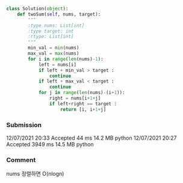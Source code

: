 
```python
class Solution(object):
    def twoSum(self, nums, target):
        """
        :type nums: List[int]
        :type target: int
        :rtype: List[int]
        """
        min_val = min(nums)
        max_val = max(nums)
        for i in range(len(nums)-1): 
            left = nums[i]
            if left + min_val > target : 
                continue 
            if left + max_val < target : 
                continue 
            for j in range(len(nums)-(i+1)): 
                right = nums[i+1+j]
                if left+right == target : 
                    return [i, i+1+j]
```
### Submission 

12/07/2021 20:33	Accepted	44 ms	14.2 MB	python
12/07/2021 20:27	Accepted	3949 ms	14.5 MB	python

### Comment 
nums 정렬하면 O(nlogn) 
